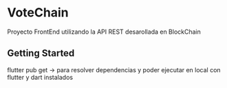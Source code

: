 # VoteChain

Proyecto FrontEnd utilizando la API REST desarollada en BlockChain
## Getting Started

flutter pub get -> para resolver dependencias y poder ejecutar en local con flutter y dart instalados 
